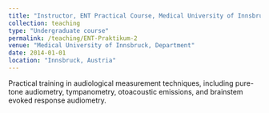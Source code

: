 ```yaml
---
title: "Instructor, ENT Practical Course, Medical University of Innsbruck (since 2020)"
collection: teaching
type: "Undergraduate course"
permalink: /teaching/ENT-Praktikum-2
venue: "Medical University of Innsbruck, Department"
date: 2014-01-01
location: "Innsbruck, Austria"
---
```


Practical training in audiological measurement techniques, including pure-tone audiometry, tympanometry, otoacoustic emissions, and brainstem evoked response audiometry.

